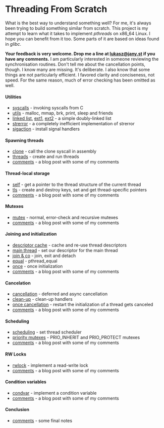 Threading From Scratch
======================

What is the best way to understand something well? For me, it's always been
trying to build something similar from scratch. This project is my attempt to
learn what it takes to implement *pthreads* on x86_64 Linux. I hope you can
benefit from it too. Some parts of it are based on ideas found in *glibc*.

**Your feedback is very welcome. Drop me a line at lukasz@jany.st if you have
any comments.** I am particularly
interested in someone reviewing the synchronisation routines. Don't tell me
about the cancellation points, though. I know many are missing. It's deliberate.
I also know that some things are not particularly efficient. I favored clarity
and conciseness, not speed. For the same reason, much of error checking has been
omitted as well.

#### Utilities ####

 * [syscalls][1] - invoking syscalls from C
 * [utils][2] - malloc, mmap, brk, print, sleep and friends
 * [linked list][3], [ext1][4], [ext2][5] - a simple doubly-linked list
 * [strerror][6] - a completely inefficient implementation of strerror
 * [sigaction][7] - install signal handlers

#### Spawning threads ####

 * [clone][8] - call the clone syscall in assembly
 * [threads][9] - create and run threads
 * [comments][10] - a blog post with some of my comments

#### Thread-local storage ####

 * [self][11] - get a pointer to the thread structure of the current thread
 * [tls][12] - create and destroy keys, set and get thread-specific pointers
 * [comments][13] - a blog post with some of my comments

#### Mutexes ####

 * [mutex][14] - normal, error-check and recursive mutexes
 * [comments][15] - a blog post with some of my comments

#### Joining and initialization ####

 * [descriptor cache][16] - cache and re-use thread descriptors
 * [main thread][17] - set our descriptor for the main thread
 * [join & co][18] - join, exit and detach
 * [equal][19] - pthread_equal
 * [once][20] - once initialization
 * [comments][21] - a blog post with some of my comments

#### Cancelation ####

 * [cancellation][22] - deferred and async cancellation
 * [clean-up][23] - clean-up handlers
 * [once cancellation][24] - restart the initialization of a thread gets canceled
 * [comments][25] - a blog post with some of my comments

#### Scheduling ####

 * [scheduling][26] - set thread scheduler
 * [priority mutexes][27] - PRIO_INHERIT and PRIO_PROTECT mutexes
 * [comments][28] - a blog post with some of my comments

#### RW Locks ####

 * [rwlock][29] - implement a read-write lock
 * [comments][30] - a blog post with some of my comments

#### Condition variables ####

 * [condvar][31] - implement a condition variable
 * [comments][32] - a blog post with some of my comments

#### Conclusion ####

 * [comments][33] - some final notes

[1]:  https://github.com/ljanyst/threading-from-scratch/blob/b1ef686bc0f5bded4e527d5d7d0a912d59b88638/tb.h#L70
[2]:  https://github.com/ljanyst/threading-from-scratch/blob/b1ef686bc0f5bded4e527d5d7d0a912d59b88638/tb-utils.c
[3]:  https://github.com/ljanyst/threading-from-scratch/commit/b65d2a9d9457c5f23b1f4d5991491df009e98ae7
[4]:  https://github.com/ljanyst/threading-from-scratch/commit/d69a51c8a994a6bc3709295040a56b4760bb659b
[5]:  https://github.com/ljanyst/threading-from-scratch/commit/19b4a9e1d9482f5d2d54effa3d9b40f6769a54e4
[6]:  https://github.com/ljanyst/threading-from-scratch/commit/f1d9529cda54150f4d4b7f87a721ffd84a35af02
[7]:  https://github.com/ljanyst/threading-from-scratch/commit/d259b89910907e04d9578228f4f8f49937fe9c1d
[8]:  https://github.com/ljanyst/threading-from-scratch/blob/b1ef686bc0f5bded4e527d5d7d0a912d59b88638/tb-clone.S
[9]:  https://github.com/ljanyst/threading-from-scratch/blob/b1ef686bc0f5bded4e527d5d7d0a912d59b88638/tb-threads.c
[10]: https://jany.st/post/2016-01-30-threading-from-scratch-1-syscalls-memory-and-your-first-therad.html
[11]: https://github.com/ljanyst/threading-from-scratch/commit/eca7aa2443ce0ab36ac1bd0e0874e6a445cb6b67
[12]: https://github.com/ljanyst/threading-from-scratch/commit/7cfbe2668af68f71e20e3308e899be8a2c69c812
[13]: https://jany.st/post/2016-02-03-threading-from-scratch-2-the-pointer-to-self-and-thread-local-storage.html
[14]: https://github.com/ljanyst/threading-from-scratch/commit/9f36c5a462f46177a002e1a2d6b0188b322708b8
[15]: https://jany.st/post/2016-02-15-threading-from-scratch-3-futexes-mutexes-and-memory-sychronization.html
[16]: https://github.com/ljanyst/threading-from-scratch/commit/fc5d869cc04bfbe750f8bb8f0271bde96018bc23
[17]: https://github.com/ljanyst/threading-from-scratch/commit/a35ef4193985be6abb52d3a368aa4bf414bdcc02
[18]: https://github.com/ljanyst/threading-from-scratch/commit/a693f8491499a286417aeafffda904a65c58ef66
[19]: https://github.com/ljanyst/threading-from-scratch/commit/9791b90bad2369b2031befa2fce729234307c964
[20]: https://github.com/ljanyst/threading-from-scratch/commit/8a8c6cce8375e8a44f950f10cbae0445b244fb2d
[21]: https://jany.st/post/2016-02-24-threading-from-scratch-4-joining-threads-and-dynamic-initialization.html
[22]: https://github.com/ljanyst/threading-from-scratch/commit/acf3a7af79ea56cf820ce928240982b95441bac7
[23]: https://github.com/ljanyst/threading-from-scratch/commit/00efcdaa18844c55a73cd393998937417b0b0992
[24]: https://github.com/ljanyst/threading-from-scratch/commit/e18bc979014815b15c42d9b68e803908a0c75fbb
[25]: https://jany.st/post/2016-03-01-threading-from-scratch-5-cancelation.html
[26]: https://github.com/ljanyst/threading-from-scratch/commit/ee80953ad650ae0bf954f008a9a074cb16f22691
[27]: https://github.com/ljanyst/threading-from-scratch/commit/cc90ae476b0588177b05532fc03cd795a5075f08
[28]: https://jany.st/post/2016-03-05-threading-from-scratch-6-scheduling-and-task-priority.html
[29]: https://github.com/ljanyst/threading-from-scratch/commit/e489e263ad64aa3655c87fccbbd2a06f31b2a190
[30]: https://jany.st/post/2016-03-09-threading-from-scratch-7-rw-locks.html
[31]: https://github.com/ljanyst/threading-from-scratch/commit/872ca2219078b8936db96d94ba4a3903418e02f0
[32]: https://jany.st/post/2016-03-18-threading-from-scratch-8-condition-variables.html
[33]: https://jany.st/post/2016-03-19-threading-from-scratch-9-final-thoughts.html
